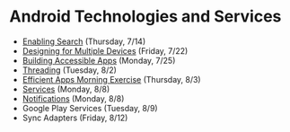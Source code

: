 # Android Technologies and Services

- [Enabling Search](https://github.com/ga-adi-nyc/Course-Materials/tree/master/lessons/android-technologies-and-services/enable-search-lesson) (Thursday, 7/14)
- [Designing for Multiple Devices](https://github.com/ga-adi-nyc/Course-Materials/tree/master/lessons/android-technologies-and-services/multiple-devices-lesson) (Friday, 7/22)
- [Building Accessible Apps](https://github.com/ga-adi-nyc/Course-Materials/tree/master/lessons/user-interface/accessible-apps-lesson) (Monday, 7/25)
- [Threading](https://github.com/ga-adi-nyc/Course-Materials/tree/master/lessons/android-technologies-and-services/threading-lesson) (Tuesday, 8/2)
- [Efficient Apps Morning Exercise](https://github.com/ga-adi-nyc/Course-Materials/tree/master/lessons/android-technologies-and-services/efficient-apps-morning-exercise) (Thursday, 8/3)
- [Services](https://github.com/ga-adi-nyc/Course-Materials/tree/master/lessons/android-technologies-and-services/services-lesson) (Monday, 8/8)
- [Notifications](https://github.com/ga-adi-nyc/Course-Materials/tree/master/lessons/user-interface/notifications-lesson) (Monday, 8/8)
- Google Play Services (Tuesday, 8/9)
- Sync Adapters (Friday, 8/12)
